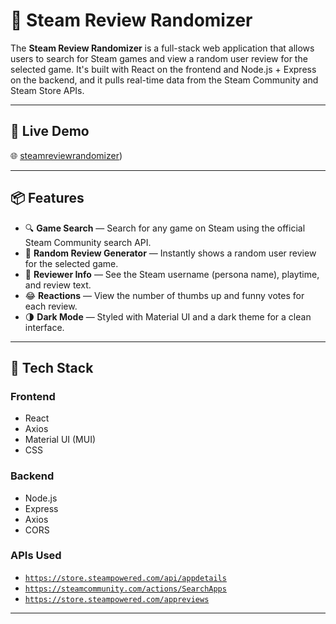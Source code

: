 # 🎲 Steam Review Randomizer

The **Steam Review Randomizer** is a full-stack web application that allows users to search for Steam games and view a random user review for the selected game. It's built with React on the frontend and Node.js + Express on the backend, and it pulls real-time data from the Steam Community and Steam Store APIs.

---

## 🚀 Live Demo
🌐 [steamreviewrandomizer](https://steam-review-randomizer.web.app/))

---

## 📦 Features

- 🔍 **Game Search** — Search for any game on Steam using the official Steam Community search API.
- 🧠 **Random Review Generator** — Instantly shows a random user review for the selected game.
- 👤 **Reviewer Info** — See the Steam username (persona name), playtime, and review text.
- 😂 **Reactions** — View the number of thumbs up and funny votes for each review.
- 🌗 **Dark Mode** — Styled with Material UI and a dark theme for a clean interface.

---

## 🧱 Tech Stack

### Frontend
- React
- Axios
- Material UI (MUI)
- CSS

### Backend
- Node.js
- Express
- Axios
- CORS

### APIs Used
- [`https://store.steampowered.com/api/appdetails`](https://store.steampowered.com/api/appdetails)
- [`https://steamcommunity.com/actions/SearchApps`](https://steamcommunity.com/actions/SearchApps)
- [`https://store.steampowered.com/appreviews`](https://store.steampowered.com/appreviews)

---
